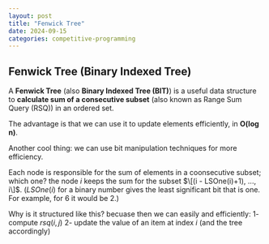 ```yaml
---
layout: post
title: "Fenwick Tree"
date: 2024-09-15
categories: competitive-programming
---
```




## Fenwick Tree (Binary Indexed Tree)

A **Fenwick Tree** (also **Binary Indexed Tree (BIT)**) is a useful data structure to  **calculate sum of a consecutive subset** (also known as Range Sum Query (RSQ)) in an ordered set.


The advantage is that we can use it to update elements efficiently, in **O(log n)**.


Another cool thing: we can use bit manipulation techniques for more efficiency.


Each node is responsible for the sum of elements in a coonsecutive subset; which one? the node $i$ keeps the sum for the subset $\[(i - LSOne(i)+1), ..., i\]$. ($LSOne(i)$ for a binary number gives the least significant bit that is one. For example, for $6$ it would be $2$.)

Why is it structured like this? becuase then we can easily and efficiently:
1- compute $rsq(i,j)$
2- update the value of an item at index $i$ (and the tree accordingly)
